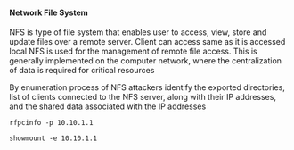 #### Network File System
NFS is type of file system that enables user to access, view, store and update files over a remote server. Client can access same as it is accessed local  NFS is used for the management of remote file access. This is generally implemented on the computer network, where the centralization of data is required for critical resources

By enumeration process of NFS attackers identify the exported directories, list of clients connected to the NFS server, along with their IP addresses, and the shared data associated with the IP addresses


```
rfpcinfo -p 10.10.1.1
```

```
showmount -e 10.10.1.1
```

